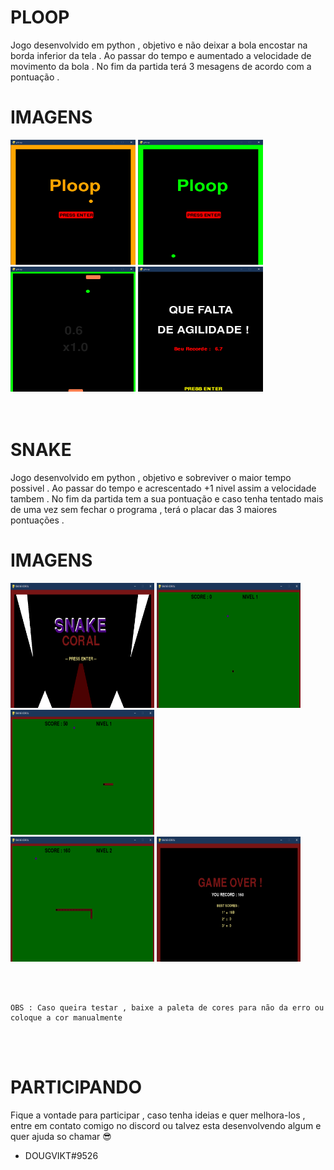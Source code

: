 # PLOOP 
  Jogo desenvolvido em python , objetivo e não deixar a bola encostar na borda inferior da tela . 
  Ao passar do tempo e aumentado a velocidade de movimento da bola .
  No fim da partida terá 3 mesagens de acordo com a pontuação .
  
  # IMAGENS 
  <div display="inline-block">
   <img src="img/ploop1.png" width="200" height="200" />
    <img src="img/ploop2.png" width="200" height="200" />
   <img src="img/ploop3.png" width="200" height="200" />
   <img src="img/ploop4.png" width="200" height="200" />
</div>
<br>
<br>

# SNAKE
  Jogo desenvolvido em python , objetivo e sobreviver o maior tempo possivel .
  Ao passar do tempo e acrescentado +1 nivel assim a velocidade tambem .
  No fim da partida tem a sua pontuação e caso tenha tentado mais de uma vez sem fechar o programa , terá o placar das 3 maiores pontuações .

# IMAGENS
<div display="inline-block">
   <img src="img/snake1.png" width="230" height="200" />
    <img src="img/snake2.png" width="230" height="200" />
   <img src="img/snake3.png" width="230" height="200" /><br>
   <img src="img/snake4.png" width="230" height="200" />
   <img src="img/snake5.png" width="230" height="200"/>
</div>

<br><br>
 
    OBS : Caso queira testar , baixe a paleta de cores para não da erro ou coloque a cor manualmente 
    
<br><br>
# PARTICIPANDO 
  Fique a vontade para participar , caso tenha ideias e quer melhora-los , entre em contato comigo no discord ou talvez esta desenvolvendo algum e quer ajuda so chamar :sunglasses:
  + DOUGVIKT#9526

